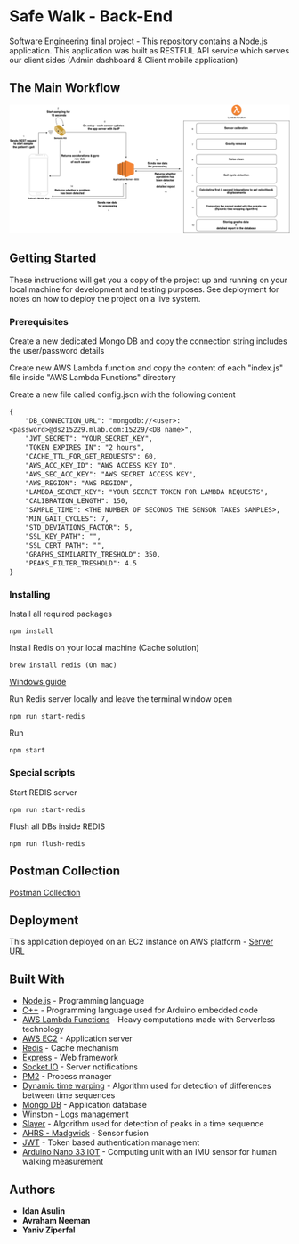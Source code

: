 # Safe Walk - Back-End

Software Engineering final project - This repository contains a Node.js application. This application was built as RESTFUL API service which serves our client sides (Admin dashboard & Client mobile application) 

## The Main Workflow
![Image description](https://github.com/IdanAsulin/Safe-Walk-backend/blob/master/Images/Main%20workflow%20diagram.png)

## Getting Started

These instructions will get you a copy of the project up and running on your local machine for development and testing purposes. See deployment for notes on how to deploy the project on a live system.

### Prerequisites

Create a new dedicated Mongo DB and copy the connection string includes the user/password details

Create new AWS Lambda function and copy the content of each "index.js" file inside "AWS Lambda Functions" directory

Create a new file called config.json with the following content

```
{
    "DB_CONNECTION_URL": "mongodb://<user>:<password>@ds215229.mlab.com:15229/<DB name>",
    "JWT_SECRET": "YOUR_SECRET_KEY",
    "TOKEN_EXPIRES_IN": "2 hours",
    "CACHE_TTL_FOR_GET_REQUESTS": 60,
    "AWS_ACC_KEY_ID": "AWS ACCESS KEY ID",
    "AWS_SEC_ACC_KEY": "AWS SECRET ACCESS KEY",
    "AWS_REGION": "AWS REGION",
    "LAMBDA_SECRET_KEY": "YOUR SECRET TOKEN FOR LAMBDA REQUESTS",
    "CALIBRATION_LENGTH": 150,
    "SAMPLE_TIME": <THE NUMBER OF SECONDS THE SENSOR TAKES SAMPLES>,
    "MIN_GAIT_CYCLES": 7,
    "STD_DEVIATIONS_FACTOR": 5,
    "SSL_KEY_PATH": "",
    "SSL_CERT_PATH": "",
    "GRAPHS_SIMILARITY_TRESHOLD": 350,
    "PEAKS_FILTER_TRESHOLD": 4.5
}
```

### Installing

Install all required packages

```
npm install
```

Install Redis on your local machine (Cache solution)

```
brew install redis (On mac)
```
[Windows guide](https://redislabs.com/blog/redis-on-windows-8-1-and-previous-versions)

Run Redis server locally and leave the terminal window open

```
npm run start-redis
```

Run

```
npm start
```

### Special scripts

Start REDIS server

```
npm run start-redis
```

Flush all DBs inside REDIS

```
npm run flush-redis
```

## Postman Collection

[Postman Collection](https://documenter.getpostman.com/view/5659041/SWTHbF9Z?version=latest)

## Deployment

This application deployed on an EC2 instance on AWS platform - 
[Server URL](https://safewalk.company/api)

## Built With

* [Node.js](http://www.dropwizard.io/1.0.2/docs/) - Programming language
* [C++](http://www.cplusplus.com/) - Programming language used for Arduino embedded code
* [AWS Lambda Functions](https://docs.aws.amazon.com/lambda/index.html) - Heavy computations made with Serverless technology
* [AWS EC2](https://aws.amazon.com/ec2/) - Application server
* [Redis](https://redis.io) - Cache mechanism
* [Express](https://expressjs.com/) - Web framework
* [Socket.IO](https://socket.io/) - Server notifications
* [PM2](https://pm2.keymetrics.io/) - Process manager
* [Dynamic time warping](https://www.npmjs.com/package/dynamic-time-warping) - Algorithm used for detection of differences between time sequences
* [Mongo DB](https://www.mongodb.com/) - Application database
* [Winston](https://github.com/winstonjs/winston) - Logs management
* [Slayer](https://www.npmjs.com/package/slayer) - Algorithm used for detection of peaks in a time sequence
* [AHRS - Madgwick](https://www.npmjs.com/package/ahrs) - Sensor fusion
* [JWT](https://www.npmjs.com/package/jsonwebtoken) - Token based authentication management
* [Arduino Nano 33 IOT](https://store.arduino.cc/arduino-nano-33-iot) - Computing unit with an IMU sensor for human walking measurement

## Authors

* **Idan Asulin**
* **Avraham Neeman**
* **Yaniv Ziperfal**
